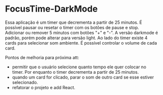 # FocusTime-DarkMode 
Essa aplicação é um timer que decrementa a partir de 25 minutos. É possível pausar ou resetar o timer com os botões de pause e stop. Adicionar ou remover 5 minutos com botões "+" e "-".
A versão darkmode é padrão, porém pode alterar para versão light.
Ao lado do timer existe 4 cards para selecionar som ambiente. É possível controlar o volume de cada card.

Pontos de melhoria para próxima att:
- permitir que o usuário selecione quanto tempo ele quer colocar no timer. Por enquanto o timer decrementa a partir de 25 minutos.
- quando um card for clicado, parar o som de outro card se esse estiver selecionado.
- refatorar o projeto e add React.
